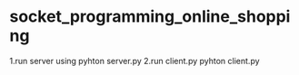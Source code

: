 # socket_programming_online_shopping
1.run server using
  pyhton server.py 
2.run client.py
  pyhton client.py
  
